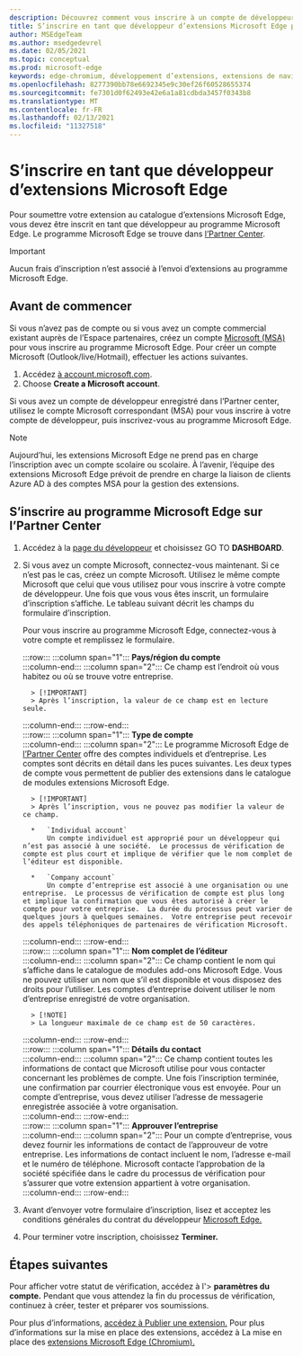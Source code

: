 ```yaml
---
description: Découvrez comment vous inscrire à un compte de développeur pour publier des extensions dans le magasin des extensions Microsoft Edge.
title: S’inscrire en tant que développeur d’extensions Microsoft Edge pour publier des extensions
author: MSEdgeTeam
ms.author: msedgedevrel
ms.date: 02/05/2021
ms.topic: conceptual
ms.prod: microsoft-edge
keywords: edge-chromium, développement d’extensions, extensions de navigateur, extensions, extensions, centre de partenaires, développeur
ms.openlocfilehash: 8277390bb78e6692345e9c30ef26f60528655374
ms.sourcegitcommit: fe7301d0f62493e42e6a1a81cdbda3457f0343b8
ms.translationtype: MT
ms.contentlocale: fr-FR
ms.lasthandoff: 02/13/2021
ms.locfileid: "11327518"
---
```

# S’inscrire en tant que développeur d’extensions Microsoft Edge  

Pour soumettre votre extension au catalogue d’extensions Microsoft Edge, vous devez être inscrit en tant que développeur au programme Microsoft Edge.  Le programme Microsoft Edge se trouve dans [l’Partner Center][MicrosoftPartnerCenter].  

> [!IMPORTANT]
> Aucun frais d’inscription n’est associé à l’envoi d’extensions au programme Microsoft Edge.  

## Avant de commencer  

Si vous n’avez pas de compte ou si vous avez un compte commercial existant auprès de l’Espace partenaires, créez un compte [Microsoft (MSA)][WindowsCommunityEverythingAboutMicrosoftAccounts] pour vous inscrire au programme Microsoft Edge.  Pour créer un compte Microsoft \(Outlook/live/Hotmail\), effectuer les actions suivantes.  

1.  Accédez [à account.microsoft.com][MicrosoftAccount].  
1.  Choose **Create a Microsoft account**.  
    
Si vous avez un compte de développeur enregistré dans l’Partner center, utilisez le compte Microsoft correspondant \(MSA\) pour vous inscrire à votre compte de développeur, puis inscrivez-vous au programme Microsoft Edge.  

> [!NOTE]
> Aujourd’hui, les extensions Microsoft Edge ne prend pas en charge l’inscription avec un compte scolaire ou scolaire.  À l’avenir, l’équipe des extensions Microsoft Edge prévoit de prendre en charge la liaison de clients Azure AD à des comptes MSA pour la gestion des extensions.  

## S’inscrire au programme Microsoft Edge sur l’Partner Center  

1.  Accédez à la [page du développeur][MicrosoftPartnerCenter] et choisissez GO TO **DASHBOARD**.  
1.  Si vous avez un compte Microsoft, connectez-vous maintenant.  Si ce n’est pas le cas, créez un compte Microsoft.  Utilisez le même compte Microsoft que celui que vous utilisez pour vous inscrire à votre compte de développeur.  Une fois que vous vous êtes inscrit, un formulaire d’inscription s’affiche. Le tableau suivant décrit les champs du formulaire d’inscription.  
    
    Pour vous inscrire au programme Microsoft Edge, connectez-vous à votre compte et remplissez le formulaire.  
    
    :::row:::
       :::column span="1":::
          **Pays/région du compte**  
       :::column-end:::
       :::column span="2":::
          Ce champ est l’endroit où vous habitez ou où se trouve votre entreprise.  
          
          > [!IMPORTANT]
          > Après l’inscription, la valeur de ce champ est en lecture seule.  
          
       :::column-end:::
    :::row-end:::  
    :::row:::
       :::column span="1":::
          **Type de compte**  
       :::column-end:::
       :::column span="2":::
          Le programme Microsoft Edge de [l’Partner Center][MicrosoftPartnerCenter] offre des comptes individuels et d’entreprise.  Les comptes sont décrits en détail dans les puces suivantes.  Les deux types de compte vous permettent de publier des extensions dans le catalogue de modules extensions Microsoft Edge.  
          
          > [!IMPORTANT]
          > Après l’inscription, vous ne pouvez pas modifier la valeur de ce champ.  
          
          *   `Individual account`  
              Un compte individuel est approprié pour un développeur qui n’est pas associé à une société.  Le processus de vérification de compte est plus court et implique de vérifier que le nom complet de l’éditeur est disponible.  

          *   `Company account`  
              Un compte d’entreprise est associé à une organisation ou une entreprise.  Le processus de vérification de compte est plus long et implique la confirmation que vous êtes autorisé à créer le compte pour votre entreprise.  La durée du processus peut varier de quelques jours à quelques semaines.  Votre entreprise peut recevoir des appels téléphoniques de partenaires de vérification Microsoft.  
              
       :::column-end:::
    :::row-end:::  
    :::row:::
       :::column span="1":::
          **Nom complet de l’éditeur**  
       :::column-end:::
       :::column span="2":::
          Ce champ contient le nom qui s’affiche dans le catalogue de modules add-ons Microsoft Edge.  Vous ne pouvez utiliser un nom que s’il est disponible et vous disposez des droits pour l’utiliser.  Les comptes d’entreprise doivent utiliser le nom d’entreprise enregistré de votre organisation.  
          
          > [!NOTE]
          > La longueur maximale de ce champ est de 50 caractères.  
          
       :::column-end:::
    :::row-end:::  
    :::row:::
       :::column span="1":::
          **Détails du contact**  
       :::column-end:::
       :::column span="2":::
          Ce champ contient toutes les informations de contact que Microsoft utilise pour vous contacter concernant les problèmes de compte.  Une fois l’inscription terminée, une confirmation par courrier électronique vous est envoyée.  Pour un compte d’entreprise, vous devez utiliser l’adresse de messagerie enregistrée associée à votre organisation.  
       :::column-end:::
    :::row-end:::  
    :::row:::
       :::column span="1":::
          **Approuver l’entreprise**  
       :::column-end:::
       :::column span="2":::
          Pour un compte d’entreprise, vous devez fournir les informations de contact de l’approuveur de votre entreprise.  Les informations de contact incluent le nom, l’adresse e-mail et le numéro de téléphone.  Microsoft contacte l’approbation de la société spécifiée dans le cadre du processus de vérification pour s’assurer que votre extension appartient à votre organisation.  
       :::column-end:::
    :::row-end:::  
    
1.  Avant d’envoyer votre formulaire d’inscription, lisez et acceptez les conditions générales du contrat du développeur [Microsoft Edge.][MicrosoftAppDeveloperAgreement]  
1.  Pour terminer votre inscription, choisissez **Terminer.**  
    
## Étapes suivantes  

Pour afficher votre statut de vérification, accédez à l'> **paramètres du compte.**  Pendant que vous attendez la fin du processus de vérification, continuez à créer, tester et préparer vos soumissions.  

Pour plus d’informations, [accédez à Publier une extension.][ExtensionsChromiumPublishExtension]  Pour plus d’informations sur la mise en place des extensions, accédez à La mise en place des [extensions Microsoft Edge (Chromium).][ExtensionsChromiumGettingStartedIndex]  

<!-- links -->  

[ExtensionsChromiumGettingStartedIndex]: ../getting-started/index.md "Mise en place des extensions Microsoft Edge (Chromium) | Documents Microsoft"  
[ExtensionsChromiumPublishExtension]:  ./publish-extension.md "Publier une extension | Documents Microsoft"  

[MicrosoftAppDeveloperAgreement]:  /legal/windows/agreements/app-developer-agreement "Contrat du développeur d’applications | Documents Microsoft"  

[MicrosoftAccount]:  https://account.microsoft.com/account "Compte Microsoft"  

[MicrosoftPartnerCenter]:  https://partner.microsoft.com/dashboard/microsoftedge/public/login?ref=dd "Partner Center"  

[WindowsCommunityEverythingAboutMicrosoftAccounts]:  https://community.windows.com/stories/everything-you-need-to-know-about-microsoft-accounts "Tout ce que vous devez savoir sur les comptes Microsoft | Communauté Windows"  
